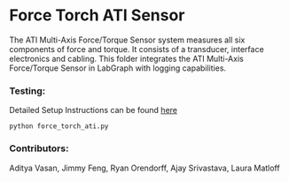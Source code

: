 # Force Torch ATI Sensor

The ATI Multi-Axis Force/Torque Sensor system measures all six components of force and torque. It consists of a transducer, interface electronics and cabling. This folder integrates the ATI Multi-Axis Force/Torque Sensor in LabGraph with logging capabilities.

### Testing:

Detailed Setup Instructions can be found [here](https://docs.google.com/document/d/1vZjnUEfaP3QKdCJeYRJ5hb0DAs7LaqYIhzBaZDRgRbQ/edit)

```
python force_torch_ati.py
```

### Contributors:
Aditya Vasan, Jimmy Feng, Ryan Orendorff, Ajay Srivastava, Laura Matloff
